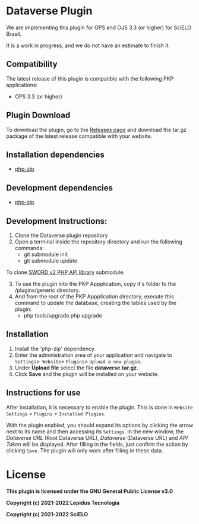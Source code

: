 # Dataverse Plugin

We are implementing this plugin for OPS and OJS 3.3 (or higher) for SciELO Brasil.

It is a work in progress, and we do not have an estimate to finish it.

## Compatibility

The latest release of this plugin is compatible with the following PKP applications:

* OPS 3.3 (or higher)

## Plugin Download

To download the plugin, go to the [Releases page](https://github.com/lepidus/dataversePlugin/releases) and download the tar.gz package of the latest release compatible with your website.

## Installation dependencies 
* [php-zip](https://www.php.net/manual/pt_BR/zip.installation.php)

## Development dependencies
* [php-zip](https://www.php.net/manual/pt_BR/zip.installation.php)

## Development Instructions:

1. Clone the Dataverse plugin repository
2. Open a terminal inside the repository directory and run the following commands:
     * git submodule init
     * git submodule update

To clone [SWORD v2 PHP API library](https://github.com/swordapp/swordappv2-php-library/) submodule.

3. To use the plugin into the PKP Appplication, copy it's folder to the /plugins/generic directory.
4. And from the root of the PKP Appplication directory, execute this command to update the database, creating the tables used by the plugin:
    * php tools/upgrade.php upgrade
## Installation

1. Install the 'php-zip' dependency.
2. Enter the administration area of ​​your application and navigate to `Settings`>` Website`> `Plugins`> `Upload a new plugin`.
3. Under __Upload file__ select the file __dataverse.tar.gz__.
4. Click __Save__ and the plugin will be installed on your website.

## Instructions for use

After installation, it is necessary to enable the plugin. This is done in `Website Settings` > `Plugins` > `Installed Plugins`.

With the plugin enabled, you should expand its options by clicking the arrow next to its name and then accessing its `Settings`. In the new window, the _Dataverse URL_ (Root Dataverse URL), _Dataverse_ (Dataverse URL) and _API Token_ will be displayed. After filling in the fields, just confirm the action by clicking `Save`. The plugin will only work after filling in these data.

# License

__This plugin is licensed under the GNU General Public License v3.0__

__Copyright (c) 2021-2022 Lepidus Tecnologia__

__Copyright (c) 2021-2022 SciELO__
